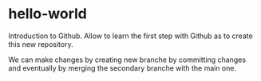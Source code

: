 # hello-world
Introduction to Github. Allow to learn the first step with Github as to create this new repository.

We can make changes by creating new branche by committing changes and eventually by merging the secondary branche with the main one.

